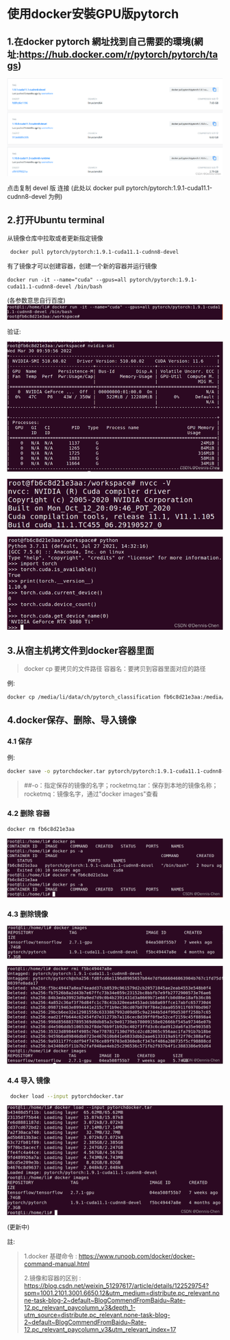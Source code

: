 # 使用docker安裝GPU版pytorch

## **1.在docker pytorch 網址找到自己需要的環境(網址:https://hub.docker.com/r/pytorch/pytorch/tags)**

![image-20221014142433490](assets/image-20221014142433490.png)



点击复制 devel 版 连接
(此处以 docker pull pytorch/pytorch:1.9.1-cuda11.1-cudnn8-devel 为例)

## 2.打开Ubuntu terminal

从镜像仓库中拉取或者更新指定镜像

```bash
 docker pull pytorch/pytorch:1.9.1-cuda11.1-cudnn8-devel
```

有了镜像才可以创建容器，创建一个新的容器并运行镜像

```ba
docker run -it --name="cuda" --gpus=all pytorch/pytorch:1.9.1-cuda11.1-cudnn8-devel /bin/bash 
```

(各参数意思自行百度)![image-20221014141725044](assets/image-20221014141725044.png)


验证:

![image-20221014141733467](assets/image-20221014141733467.png)

![image-20221014141854141](assets/image-20221014141854141.png)

![image-20221014141920701](assets/image-20221014141920701.png)



## 3.从宿主机拷文件到docker容器里面

> docker cp 要拷贝的文件路径 容器名：要拷贝到容器里面对应的路径

例:

```bash
docker cp /media/li/data/ch/pytorch_classification fb6c8d21e3aa:/media/
```



## 4.docker保存、删除、导入镜像

### 4.1 保存

例:

```bash
docker save -o pytorchdocker.tar pytorch/pytorch:1.9.1-cuda11.1-cudnn8-devel
```



> ##-o：指定保存的镜像的名字；rocketmq.tar：保存到本地的镜像名称；rocketmq：镜像名字，通过"docker images"查看

### 4.2 删除 容器 

```bash
docker rm fb6c8d21e3aa
```

![image-20221014142107057](assets/image-20221014142107057.png)

### 4.3 **删除镜像**

![image-20221014142113255](assets/image-20221014142113255.png)

![image-20221014142118213](assets/image-20221014142118213.png)

### 4.4 **导入 镜像**

```bash
 docker load --input pytorchdocker.tar 
```

![image-20221014142230169](assets/image-20221014142230169.png)

(更新中)





註:

> 1.docker 基礎命令 : https://www.runoob.com/docker/docker-command-manual.html
>
> 2.镜像和容器的区别 : https://blog.csdn.net/weixin_51297617/article/details/122529754?spm=1001.2101.3001.6650.12&utm_medium=distribute.pc_relevant.none-task-blog-2~default~BlogCommendFromBaidu~Rate-12.pc_relevant_paycolumn_v3&depth_1-utm_source=distribute.pc_relevant.none-task-blog-2~default~BlogCommendFromBaidu~Rate-12.pc_relevant_paycolumn_v3&utm_relevant_index=17